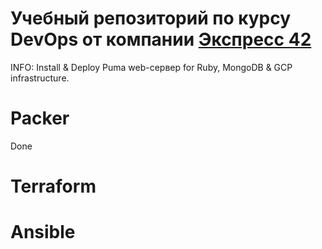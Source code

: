 # Учебный репозиторий по курсу DevOps от компании [Экспресс 42](https://express42.com/)

INFO: Install & Deploy Puma web-сервер for Ruby, MongoDB & GCP infrastructure.

# Packer

Done

# Terraform


# Ansible
